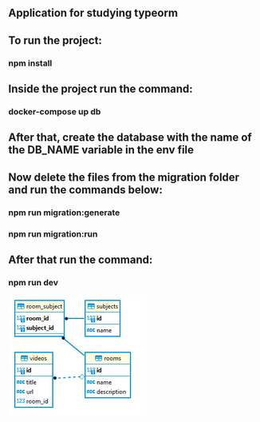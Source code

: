## Application for studying typeorm

## To run the project:
### npm install

## Inside the project run the command:
### docker-compose up db

## After that, create the database with the name of the DB_NAME variable in the env file

## Now delete the files from the migration folder and run the commands below:

### npm run migration:generate
### npm run migration:run

## After that run the command:
### npm run dev


<img src="./DER.PNG" />

